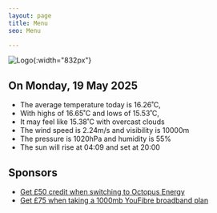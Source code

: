 ```yaml
---
layout: page
title: Menu
seo: Menu

---
```


![Logo](/images/logo.jpg){:width="832px"}

<!-- weather_marker starts -->
## On Monday, 19 May 2025

- The average temperature today is 16.26˚C,
- With highs of 16.65˚C and lows of 15.53˚C,
- It may feel like 15.38˚C with overcast clouds
- The wind speed is 2.24m/s and visibility is 10000m
- The pressure is 1020hPa and humidity is 55%
- The sun will rise at 04:09 and set at 20:00

<!-- weather_marker ends -->

## Sponsors

- [Get £50 credit when switching to Octopus Energy](https://bit.ly/3oD1nnS)
- [Get £75 when taking a 1000mb YouFibre broadband plan](https://aklam.io/91zWhU?)
